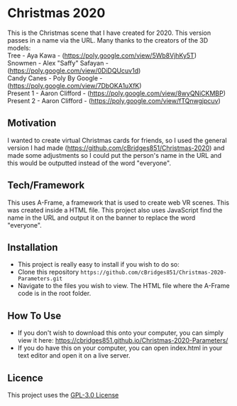 # Christmas 2020
This is the Christmas scene that I have created for 2020. This version passes in a name via the URL.
Many thanks to the creators of the 3D models:  
Tree - Aya Kawa - (https://poly.google.com/view/5Wb8VjhKy5T)  
Snowmen - Alex "Saffy" Safayan - (https://poly.google.com/view/0DiDQUcuv1d)  
Candy Canes - Poly By Google - (https://poly.google.com/view/7DbOKA1uXfK)  
Present 1 - Aaron Clifford - (https://poly.google.com/view/8wyQNiCKMBP)  
Present 2 - Aaron Clifford - (https://poly.google.com/view/fTQnwgjpcuv)  

## Motivation
I wanted to create virtual Christmas cards for friends, so I used the general version I had made (https://github.com/cBridges851/Christmas-2020) and made some adjustments so I could put the person's name in the URL and this would be outputted instead of the word "everyone".

## Tech/Framework
This uses A-Frame, a framework that is used to create web VR scenes. This was created inside a HTML file. This project also uses JavaScript find the name in the URL and output it on the banner to replace the word "everyone".

## Installation
- This project is really easy to install if you wish to do so:
- Clone this repository `https://github.com/cBridges851/Christmas-2020-Parameters.git`
- Navigate to the files you wish to view. The HTML file where the A-Frame code is in the root folder.

## How To Use
- If you don't wish to download this onto your computer, you can simply view it here: https://cbridges851.github.io/Christmas-2020-Parameters/
- If you do have this on your computer, you can open index.html in your text editor and open it on a live server.

## Licence
This project uses the [GPL-3.0 License](https://github.com/cBridges851/Christmas-2020-Parameters/blob/main/LICENSE)
